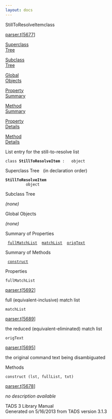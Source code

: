 ```yaml
---
layout: docs
---
```

<span class="title">StillToResolveItem</span><span class="type">class</span>

[parser.t](../file/parser.t.html)\[[5677](../source/parser.t.html#5677)\]

[Superclass  
Tree](#_SuperClassTree_)

[Subclass  
Tree](#_SubClassTree_)

[Global  
Objects](#_ObjectSummary_)

[Property  
Summary](#_PropSummary_)

[Method  
Summary](#_MethodSummary_)

[Property  
Details](#_Properties_)

[Method  
Details](#_Methods_)

<div class="fdesc">

List entry for the still-to-resolve list

`class `**`StillToResolveItem`**` :   object`

</div>

<span id="_SuperClassTree_"></span>

<div class="mjhd">

<span class="hdln">Superclass Tree</span>   (in declaration order)

</div>

**`StillToResolveItem`**  
`         object`  
<span id="_SubClassTree_"></span>

<div class="mjhd">

<span class="hdln">Subclass Tree</span>  

</div>

*(none)* <span id="_ObjectSummary_"></span>

<div class="mjhd">

<span class="hdln">Global Objects</span>  

</div>

*(none)* <span id="_PropSummary_"></span>

<div class="mjhd">

<span class="hdln">Summary of Properties</span>  

</div>

` `[`fullMatchList`](#fullMatchList)`  `[`matchList`](#matchList)`  `[`origText`](#origText)`  `

<span id="_MethodSummary_"></span>

<div class="mjhd">

<span class="hdln">Summary of Methods</span>  

</div>

` `[`construct`](#construct)`  `

<span id="_Properties_"></span>

<div class="mjhd">

<span class="hdln">Properties</span>  

</div>

<span id="fullMatchList"></span>

`fullMatchList`

[parser.t](../file/parser.t.html)\[[5692](../source/parser.t.html#5692)\]

<div class="desc">

full (equivalent-inclusive) match list

</div>

<span id="matchList"></span>

`matchList`

[parser.t](../file/parser.t.html)\[[5689](../source/parser.t.html#5689)\]

<div class="desc">

the reduced (equivalent-eliminated) match list

</div>

<span id="origText"></span>

`origText`

[parser.t](../file/parser.t.html)\[[5695](../source/parser.t.html#5695)\]

<div class="desc">

the original command text being disambiguated

</div>

<span id="_Methods_"></span>

<div class="mjhd">

<span class="hdln">Methods</span>  

</div>

<span id="construct"></span>

`construct (lst, fullList, txt)`

[parser.t](../file/parser.t.html)\[[5678](../source/parser.t.html#5678)\]

<div class="desc">

*no description available*

</div>

<div class="ftr">

TADS 3 Library Manual  
Generated on 5/16/2013 from TADS version 3.1.3

</div>
